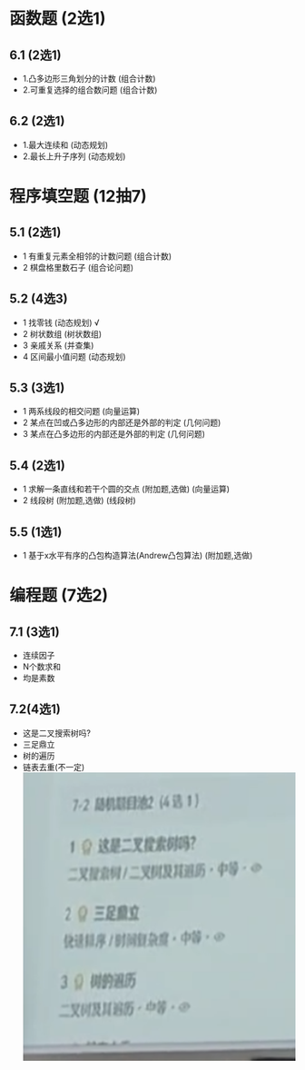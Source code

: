 # 函数题 (2选1)
## 6.1 (2选1)
- 1.凸多边形三角划分的计数 (组合计数)
- 2.可重复选择的组合数问题 (组合计数)

## 6.2 (2选1)
- 1.最大连续和 (动态规划)
- 2.最长上升子序列 (动态规划)

# 程序填空题 (12抽7)
## 5.1 (2选1)
- 1 有重复元素全相邻的计数问题 (组合计数)
- 2 棋盘格里数石子 (组合论问题)
  
## 5.2 (4选3)
- 1 找零钱 (动态规划) √
- 2 树状数组 (树状数组)
- 3 亲戚关系 (并查集)  
- 4 区间最小值问题 (动态规划)

## 5.3 (3选1)
- 1 两系线段的相交问题 (向量运算)
- 2 某点在凹或凸多边形的内部还是外部的判定 (几何问题)
- 3 某点在凸多边形的内部还是外部的判定 (几何问题)

## 5.4 (2选1)
- 1 求解一条直线和若干个圆的交点 (附加题,选做) (向量运算)
- 2 线段树 (附加题,选做) (线段树)

## 5.5 (1选1)
- 1 基于x水平有序的凸包构造算法(Andrew凸包算法) (附加题,选做)

# 编程题 (7选2)
## 7.1 (3选1)
- 连续因子 
- N个数求和
- 均是素数

## 7.2(4选1)
- 这是二叉搜索树吗?
- 三足鼎立
- 树的遍历
- 链表去重(不一定)
  ![alt text](/recourse/算法竞赛/image-1.png)